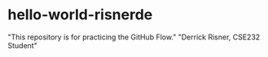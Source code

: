 # hello-world-risnerde
"This repository is for practicing the GitHub Flow."
"Derrick Risner, CSE232 Student"
